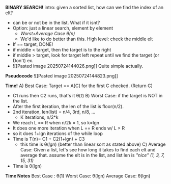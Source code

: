 **BINARY SEARCH!**
intro: given a sorted list, how can we find the index of an elt?
- can be or not be in the list. What if it isnt?
- Option: just a linear search, element by element
	- *Worst+Average Case θ(n)*
	- We'd like to do better than this.
High level: check the middle elt
- If == target, DONE!
- if middle < target, then the target is to the right
- if middle > target, look for target left
repeat until we find the target (or Don't)
ex. 
- ![[Pasted image 20250724144026.png]]
Quite simple actually.

**Pseudocode**
![[Pasted image 20250724144823.png]]

**Time!**
A) Best Case: Target == A[C] for the first C checked. (Return C)
- C1 runs then C2 runs, that's it θ(*1*)
B) Worst Case: if the target is NOT in the list.
- After the first iteration, the len of the list is floor(n/2).
- 2nd iteration, len(list) = n/4, 3rd, n/8, ...
	- K iterations, n/2\*k
- We reach L == R when n/2k = 1, so k=lgn
- It does one more iteration when L == R ends w/ L > R
- so it does 1+lgn iterations of the while loop
- Time is T(n)= C1 + C2(1+lgn) + C3
	- this time is θ(*lgn*) (better than linear sort as stated above)
C) Average Case: Given a list, let's see how long it takes to find each elt and average that.
assume the elt is in the list, and list len is *"nice" (1, 3, 7, 15, 31)*
- Time is θ(lgn)

**Time Notes**
Best Case : θ(1)
Worst Case: θ(lgn)
Average Case: θ(lgn)